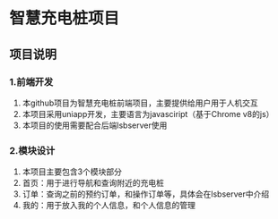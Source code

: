 # 智慧充电桩项目
## 项目说明
### 1.前端开发  
1. 本github项目为智慧充电桩前端项目，主要提供给用户用于人机交互  
2. 本项目采用uniapp开发，主要语言为javasciript（基于Chrome v8的js）  
3. 本项目的使用需要配合后端lsbserver使用  
### 2.模块设计
1. 本项目主要包含3个模块部分  
2. 首页：用于进行导航和查询附近的充电桩  
3. 订单：查询之前的预约订单，和操作订单等，具体会在lsbserver中介绍
4. 我的：用于放入我的个人信息，和个人信息的管理